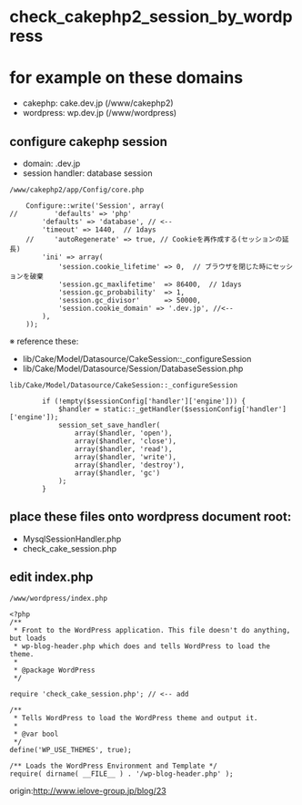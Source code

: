 # check_cakephp2_session_by_wordpress

# for example on these domains
* cakephp: cake.dev.jp (/www/cakephp2)
* wordpress: wp.dev.jp (/www/wordpress)

## configure cakephp session
* domain: .dev.jp
* session handler: database session  
```
/www/cakephp2/app/Config/core.php
            
    Configure::write('Session', array(
//         'defaults' => 'php'
        'defaults' => 'database', // <--
        'timeout' => 1440,  // 1days
    //     'autoRegenerate' => true, // Cookieを再作成する(セッションの延長)
        'ini' => array(
            'session.cookie_lifetime' => 0,  // ブラウザを閉じた時にセッションを破棄
            'session.gc_maxlifetime'  => 86400,  // 1days
            'session.gc_probability'  => 1,
            'session.gc_divisor'      => 50000,
            'session.cookie_domain' => '.dev.jp', //<--
        ),
    ));
```

※ reference these:
* lib/Cake/Model/Datasource/CakeSession::_configureSession
* lib/Cake/Model/Datasource/Session/DatabaseSession.php

```
lib/Cake/Model/Datasource/CakeSession::_configureSession

		if (!empty($sessionConfig['handler']['engine'])) {
			$handler = static::_getHandler($sessionConfig['handler']['engine']);
			session_set_save_handler(
				array($handler, 'open'),
				array($handler, 'close'),
				array($handler, 'read'),
				array($handler, 'write'),
				array($handler, 'destroy'),
				array($handler, 'gc')
			);
		}
```


## place these files onto wordpress document root:
* MysqlSessionHandler.php
* check_cake_session.php

## edit index.php

```
/www/wordpress/index.php

<?php
/**
 * Front to the WordPress application. This file doesn't do anything, but loads
 * wp-blog-header.php which does and tells WordPress to load the theme.
 *
 * @package WordPress
 */

require 'check_cake_session.php'; // <-- add

/**
 * Tells WordPress to load the WordPress theme and output it.
 *
 * @var bool
 */
define('WP_USE_THEMES', true);

/** Loads the WordPress Environment and Template */
require( dirname( __FILE__ ) . '/wp-blog-header.php' );
```



origin:http://www.ielove-group.jp/blog/23

